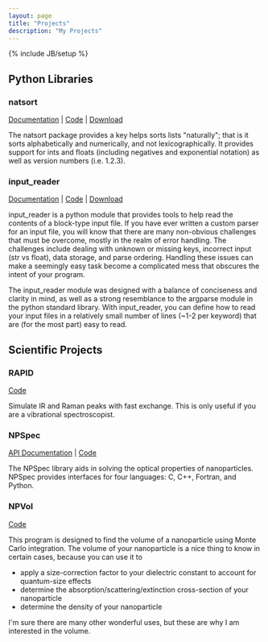 ```yaml
---
layout: page
title: "Projects"
description: "My Projects"
---
```

{% include JB/setup %}

## Python Libraries

### natsort

[Documentation](http://pythonhosted.org/natsort/index.html) | [Code](https://github.com/SethMMorton/natsort) | [Download](https://pypi.python.org/pypi/natsort)

The natsort package provides a key helps sorts lists "naturally"; that is it sorts alphabetically
and numerically, and not lexicographically. It provides support for ints and floats
(including negatives and exponential notation) as well as version numbers (i.e. 1.2.3).

### input_reader

[Documentation](http://pythonhosted.org/input_reader/index.html) | [Code](https://pypi.python.org/pypi/input_reader) | [Download](https://pypi.python.org/pypi/input_reader)

input_reader is a python module that provides tools to help read the contents of a block-type input file.
If you have ever written a custom parser for an input file, you will know that there are many
non-obvious challenges that must be overcome, mostly in the realm of error handling.
The challenges include dealing with unknown or missing keys, incorrect input (str vs float),
data storage, and parse ordering. Handling these issues can make a seemingly easy task become
a complicated mess that obscures the intent of your program.

The input_reader module was designed with a balance of conciseness and clarity in mind, as well
as a strong resemblance to the argparse module in the python standard library. With input_reader,
you can define how to read your input files in a relatively small number of lines (~1-2 per keyword)
that are (for the most part) easy to read.

## Scientific Projects

### RAPID

[Code](https://github.com/jensengrouppsu/rapid)

Simulate IR and Raman peaks with fast exchange.  This is only useful if you
are a vibrational spectroscopist.

### NPSpec

[API Documentation](http://sethmmorton.github.io/NPSpec) | [Code](https://github.com/SethMMorton/NPSpec)

The NPSpec library aids in solving the optical properties of nanoparticles. 
NPSpec provides interfaces for four languages: C, C++, Fortran, and Python.

### NPVol

[Code](https://github.com/jensengrouppsu/npvol)

This program is designed to find the volume of a nanoparticle using Monte Carlo
integration. The volume of your nanoparticle is a nice thing to know in certain
cases, because you can use it to

 * apply a size-correction factor to your dielectric constant to account for
   quantum-size effects
 * determine the absorption/scattering/extinction cross-section of your nanoparticle
 * determine the density of your nanoparticle
 
I'm sure there are many other wonderful uses, but these are why I am interested
in the volume.
